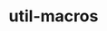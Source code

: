 ---
title: "util-macros"
layout: cache
categories: [package, v0.18.1]
meta: {"versions": ["1.19.3"], "compilers": ["gcc@=7.3.1", "gcc@=7.5.0", "gcc@=8.4.0"], "oss": ["amzn2", "ubuntu18.04"], "platforms": ["linux"], "targets": ["aarch64", "graviton2", "x86_64", "x86_64_v3", "x86_64_v4"], "stacks": ["aws-ahug", "aws-ahug-aarch64", "aws-isc", "aws-isc-aarch64", "build_systems", "data-vis-sdk", "e4s", "radiuss", "root", "tutorial"], "num_specs": 6, "num_specs_by_stack": {"root": 6, "aws-isc": 2, "aws-ahug": 2, "aws-isc-aarch64": 2, "aws-ahug-aarch64": 2, "e4s": 1, "tutorial": 2, "radiuss": 1, "data-vis-sdk": 1, "build_systems": 1}}
spec_details: [{"hash": "xogwmafpzpwmaimhiilekfwldsvpbbfy", "compiler": "gcc@=7.3.1", "versions": ["1.19.3"], "os": "amzn2", "platform": "linux", "target": "x86_64_v4", "variants": [], "stacks": ["root", "aws-isc", "aws-ahug"], "size": "-", "tarball": "https://binaries.spack.io/v0.18.1/build_cache/linux-amzn2-x86_64_v4/gcc-7.3.1/util-macros-1.19.3/linux-amzn2-x86_64_v4-gcc-7.3.1-util-macros-1.19.3-xogwmafpzpwmaimhiilekfwldsvpbbfy.spack"}, {"hash": "wce6nawpveh3vtu6witd3eczh2e6ae6y", "compiler": "gcc@=7.3.1", "versions": ["1.19.3"], "os": "amzn2", "platform": "linux", "target": "graviton2", "variants": [], "stacks": ["root", "aws-isc-aarch64", "aws-ahug-aarch64"], "size": "-", "tarball": "https://binaries.spack.io/v0.18.1/build_cache/linux-amzn2-graviton2/gcc-7.3.1/util-macros-1.19.3/linux-amzn2-graviton2-gcc-7.3.1-util-macros-1.19.3-wce6nawpveh3vtu6witd3eczh2e6ae6y.spack"}, {"hash": "vkk73ww5p7g4u6lpnay5hcclsckcihtt", "compiler": "gcc@=7.5.0", "versions": ["1.19.3"], "os": "ubuntu18.04", "platform": "linux", "target": "x86_64", "variants": [], "stacks": ["e4s", "tutorial", "radiuss", "data-vis-sdk", "root", "build_systems"], "size": "-", "tarball": "https://binaries.spack.io/v0.18.1/build_cache/linux-ubuntu18.04-x86_64/gcc-7.5.0/util-macros-1.19.3/linux-ubuntu18.04-x86_64-gcc-7.5.0-util-macros-1.19.3-vkk73ww5p7g4u6lpnay5hcclsckcihtt.spack"}, {"hash": "d73iambmget5jro5pn7wkiizzouhf7j6", "compiler": "gcc@=7.3.1", "versions": ["1.19.3"], "os": "amzn2", "platform": "linux", "target": "aarch64", "variants": [], "stacks": ["root", "aws-isc-aarch64", "aws-ahug-aarch64"], "size": "-", "tarball": "https://binaries.spack.io/v0.18.1/build_cache/linux-amzn2-aarch64/gcc-7.3.1/util-macros-1.19.3/linux-amzn2-aarch64-gcc-7.3.1-util-macros-1.19.3-d73iambmget5jro5pn7wkiizzouhf7j6.spack"}, {"hash": "u3bvajoyptfbaaberjkgwqwjakeu2rkk", "compiler": "gcc@=7.3.1", "versions": ["1.19.3"], "os": "amzn2", "platform": "linux", "target": "x86_64_v3", "variants": [], "stacks": ["root", "aws-isc", "aws-ahug"], "size": "-", "tarball": "https://binaries.spack.io/v0.18.1/build_cache/linux-amzn2-x86_64_v3/gcc-7.3.1/util-macros-1.19.3/linux-amzn2-x86_64_v3-gcc-7.3.1-util-macros-1.19.3-u3bvajoyptfbaaberjkgwqwjakeu2rkk.spack"}, {"hash": "kf4wzxdqllyhkmzeldn2v5xfe5v2zyco", "compiler": "gcc@=8.4.0", "versions": ["1.19.3"], "os": "ubuntu18.04", "platform": "linux", "target": "x86_64", "variants": [], "stacks": ["root", "tutorial"], "size": "-", "tarball": "https://binaries.spack.io/v0.18.1/build_cache/linux-ubuntu18.04-x86_64/gcc-8.4.0/util-macros-1.19.3/linux-ubuntu18.04-x86_64-gcc-8.4.0-util-macros-1.19.3-kf4wzxdqllyhkmzeldn2v5xfe5v2zyco.spack"}]
---